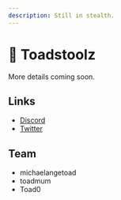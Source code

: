 ```yaml
---
description: Still in stealth.
---
```


# 🐸 Toadstoolz

More details coming soon.

## Links

* [Discord](http://discord.gg/toadstoolz)
* [Twitter](https://twitter.com/toadstoolzNFT)

## Team

* michaelangetoad
* toadmum
* Toad0
